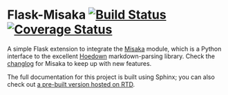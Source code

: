 # Flask-Misaka [![Build Status](https://travis-ci.org/singingwolfboy/flask-misaka.png)](https://travis-ci.org/singingwolfboy/flask-misaka)  [![Coverage Status](http://codecov.io/github/singingwolfboy/flask-misaka/coverage.svg?branch=master)](http://codecov.io/github/singingwolfboy/flask-misaka?branch=master)

A simple Flask extension to integrate the [Misaka](http://misaka.61924.nl)
module, which is a Python interface to the excellent
[Hoedown](https://github.com/hoedown/hoedown) markdown-parsing library. Check the [changlog](http://misaka.61924.nl/changelog.html) for Misaka to keep up with new features.

The full documentation for this project is built using Sphinx; you can also
check out [a pre-built version hosted on RTD](https://flask-misaka.readthedocs.org/en/latest/).
